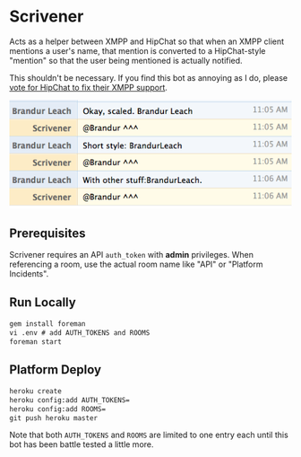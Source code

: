 # Scrivener

Acts as a helper between XMPP and HipChat so that when an XMPP client mentions a user's name, that mention is converted to a HipChat-style "mention" so that the user being mentioned is actually notified.

This shouldn't be necessary. If you find this bot as annoying as I do, please [vote for HipChat to fix their XMPP support](http://help.hipchat.com/forums/138883-suggestions/suggestions/2979786-xmpp-group-chat-nicknames).

![Example screenshot](example.png)

## Prerequisites

Scrivener requires an API `auth_token` with **admin** privileges. When referencing a room, use the actual room name like "API" or "Platform Incidents".

## Run Locally

```
gem install foreman
vi .env # add AUTH_TOKENS and ROOMS
foreman start
```

## Platform Deploy

```
heroku create
heroku config:add AUTH_TOKENS=
heroku config:add ROOMS=
git push heroku master
```

Note that both `AUTH_TOKENS` and `ROOMS` are limited to one entry each until this bot has been battle tested a little more.
